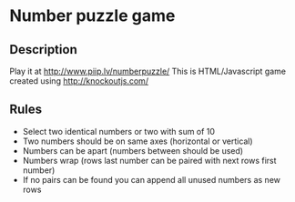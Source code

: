 Number puzzle game
============

Description
--------------

Play it at http://www.piip.lv/numberpuzzle/
This is HTML/Javascript game created using http://knockoutjs.com/

Rules
--------------

- Select two identical numbers or two with sum of 10
- Two numbers should be on same axes (horizontal or vertical)
- Numbers can be apart (numbers between should be used)
- Numbers wrap (rows last number can be paired with next rows first number)
- If no pairs can be found you can append all unused numbers as new rows